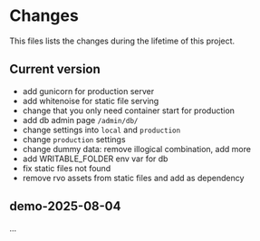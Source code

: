 # Changes
This files lists the changes during the lifetime of this project.

## Current version
- add gunicorn for production server
- add whitenoise for static file serving
- change that you only need container start for production
- add db admin page `/admin/db/`
- change settings into `local` and `production`
- change `production` settings
- change dummy data: remove illogical combination, add more
- add WRITABLE_FOLDER env var for db
- fix static files not found
- remove rvo assets from static files and add as dependency

## demo-2025-08-04
...
